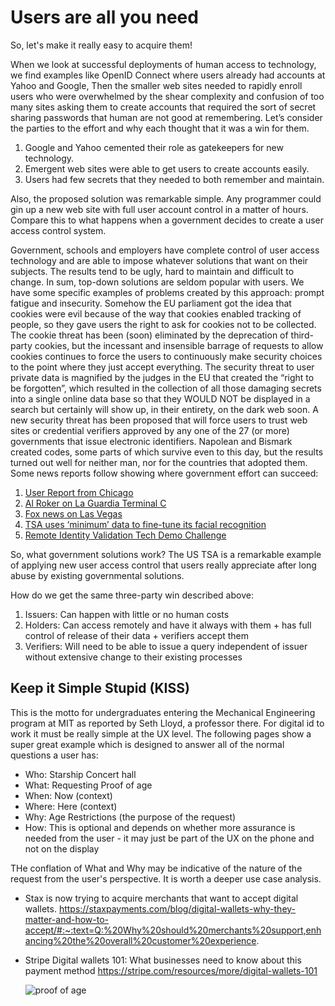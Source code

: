 # Users are all you need
So, let's make it really easy to acquire them!

When we look at successful deployments of human access to technology, we find examples like OpenID Connect where users already had accounts at Yahoo and Google, Then the smaller web sites needed to rapidly enroll users who were overwhelmed by the shear complexity and confusion of too many sites asking them to create accounts that required the sort of secret sharing passwords that human are not good at remembering. Let’s consider the parties to the effort and why each thought that it was a win for them.

1. Google and Yahoo cemented their role as gatekeepers for new technology.
2. Emergent web sites were able to get users to create accounts easily.
3. Users had few secrets that they needed to both remember and maintain.

Also, the proposed solution was remarkable simple. Any programmer could gin up a new web site with full user account control in a matter of hours. Compare this to what happens when a government decides to create a user access control system.

Government, schools and employers have complete control of user access technology and are able to impose whatever solutions that want on their subjects. The results tend to be ugly, hard to maintain and difficult to change. In sum, top-down solutions are seldom popular with users. We have some specific examples of problems created by this approach: prompt fatigue and insecurity. Somehow the EU parliament got the idea that cookies were evil because of the way that cookies enabled tracking of people, so they gave users the right to ask for cookies not to be collected. The cookie threat has been (soon) eliminated by the deprecation of third-party cookies, but the incessant and insensible barrage of requests to allow cookies continues to force the users to continuously make security choices to the point where they just accept everything. The security threat to user private data is magnified by the judges in the EU that created the “right to be forgotten”, which resulted in the collection of all those damaging secrets into a single online data base so that they WOULD NOT be displayed in a search but certainly will show up, in their entirety, on the dark web soon. A new security threat has been proposed that will force users to trust web sites or credential verifiers approved by any one of the 27 (or more) governments that issue electronic identifiers. Napolean and Bismark created codes, some parts of which survive even to this day, but the results turned out well for neither man, nor for the countries that adopted them. Some news reports follow showing where government effort can succeed:

1. [User Report from Chicago](https://thepointsguy.com/news/united-precheck-touchless-id-ohare/)
2. [Al Roker on La Guardia Terminal C](https://www.instagram.com/reel/C33LjrYOxbf/?igsh=MXh5c3dwNjBmdGhubw%3D%3D)
3. [Fox news on Las Vegas](https://fox59.com/news/national-world/airport-self-screening-security-lanes-being-tested-in-las-vegas/)
4. [TSA uses ‘minimum’ data to fine-tune its facial recognition](https://www.nextgov.com/emerging-tech/2024/01/tsa-uses-minimum-data-fine-tune-its-facial-recognition-some-experts-still-worry/393672/)
5. [Remote Identity Validation Tech Demo Challenge](https://www.dhs.gov/science-and-technology/news/2024/01/23/dhs-st-announces-track-3-remote-identity-validation-tech-demo-challenge)

So, what government solutions work? The US TSA is a remarkable example of applying new user access control that users really appreciate after long abuse by existing governmental solutions.

How do we get the same three-party win described above:

1. Issuers: Can happen with little or no human costs
2. Holders: Can access remotely and have it always with them + has full control of release of their data + verifiers accept them
3. Verifiers: Will need to be able to issue a query independent of issuer without extensive change to their existing processes

## Keep it Simple Stupid (KISS)

This is the motto for undergraduates entering the Mechanical Engineering program at MIT as reported by Seth Lloyd, a professor there. For digital id to work it must be really simple at the UX level. The following pages show a super great example which is designed to answer all of the normal questions a user has:

- Who: Starship Concert hall
- What: Requesting Proof of age
- When: Now (context)
- Where: Here (context)
- Why: Age Restrictions (the purpose of the request)
- How: This is optional and depends on whether more assurance is needed from the user - it may just be part of the UX on the phone and not on the display

THe conflation of What and Why may be indicative of the nature of the request from the user's perspective. It is worth a deeper use case analysis.
- Stax is now trying to acquire merchants that want to accept digital wallets. https://staxpayments.com/blog/digital-wallets-why-they-matter-and-how-to-accept/#:~:text=Q:%20Why%20should%20merchants%20support,enhancing%20the%20overall%20customer%20experience.
- Stripe Digital wallets 101: What businesses need to know about this payment method https://stripe.com/resources/more/digital-wallets-101


  ![proof of age](https://github.com/TomCJones/All-you-need/assets/11299542/470bc81d-f095-47f8-a652-dbe431d11a23)

